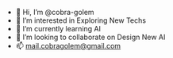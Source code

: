 - 👋 Hi, I’m @cobra-golem
- 👀 I’m interested in Exploring New Techs
- 🌱 I’m currently learning AI
- 💞️ I’m looking to collaborate on Design New AI
- 📫 mail.cobragolem@gmail.com

<!---
cobra-golem/cobra-golem is a ✨ special ✨ repository because its `README.md` (this file) appears on your GitHub profile.
You can click the Preview link to take a look at your changes.
--->

